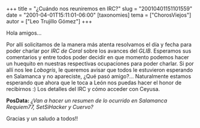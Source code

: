 +++
title = "¿Cuándo nos reuniremos en IRC?"
slug = "20010401151101559"
date = "2001-04-01T15:11:01-06:00"
[taxonomies]
tema = ["ChorosViejos"]
autor = ["Leo Trujillo Gómez"]
+++

Hola amigos...

Por allí solicitamos de la manera más atenta resolvamos el día y fecha
para poder charlar por *IRC de Coral* sobre los avances del *GLIB*.
Esperamos sus comentarios y entre todos poder decidir en que momento
podemos hacer un huequito en nuestras respectivas ocupaciones para poder
charlar.
Si por allí nos lee *Lobogris*, le queremos avisar que todos le
estuvieron esperando en Salamanca y no apareciste, ¿Qué pasó amigo?...
Naturalmente estamos esperando que ahora que le toca a León nos puedas
hacer el honor de recibirnos :)
Los detalles del IRC y cómo acceder con Ceyusa.

**PosData:** *¿Van a hacer un resumen de lo ocurrido en Salamanca
Requiem77, SetSiHacker y Cuervo?*

Gracias y un saludo a todos!!

